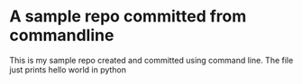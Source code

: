 # A sample repo committed from commandline
This is my sample repo created and committed using command line. 
The file just prints hello world in python


